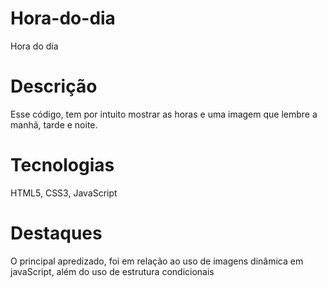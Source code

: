 # Hora-do-dia
Hora do dia 

# Descrição
Esse código, tem por intuito mostrar as horas e uma imagem que lembre a manhã, tarde e noite.

# Tecnologias
HTML5, CSS3, JavaScript

# Destaques
O principal apredizado, foi em relação ao uso de imagens dinâmica em javaScript, além do uso de estrutura condicionais
